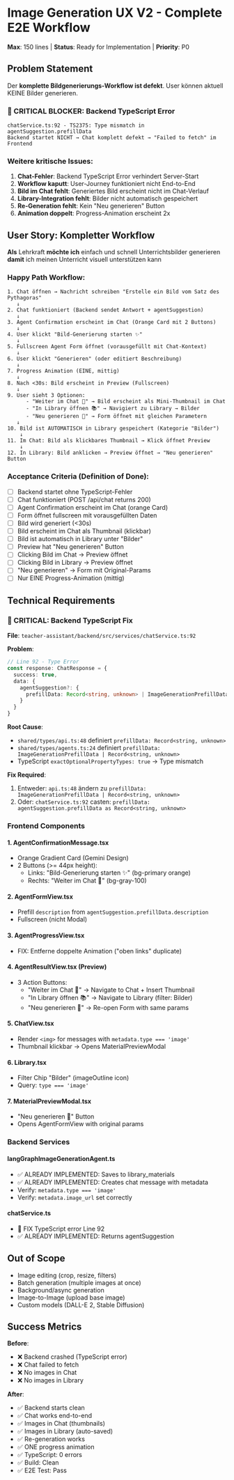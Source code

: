 # Image Generation UX V2 - Complete E2E Workflow

**Max**: 150 lines | **Status**: Ready for Implementation | **Priority**: P0

## Problem Statement

Der **komplette Bildgenerierungs-Workflow ist defekt**. User können aktuell KEINE Bilder generieren.

### 🔴 CRITICAL BLOCKER: Backend TypeScript Error
```
chatService.ts:92 - TS2375: Type mismatch in agentSuggestion.prefillData
Backend startet NICHT → Chat komplett defekt → "Failed to fetch" im Frontend
```

### Weitere kritische Issues:
1. **Chat-Fehler**: Backend TypeScript Error verhindert Server-Start
2. **Workflow kaputt**: User-Journey funktioniert nicht End-to-End
3. **Bild im Chat fehlt**: Generiertes Bild erscheint nicht im Chat-Verlauf
4. **Library-Integration fehlt**: Bilder nicht automatisch gespeichert
5. **Re-Generation fehlt**: Kein "Neu generieren" Button
6. **Animation doppelt**: Progress-Animation erscheint 2x

## User Story: Kompletter Workflow

**Als** Lehrkraft
**möchte ich** einfach und schnell Unterrichtsbilder generieren
**damit** ich meinen Unterricht visuell unterstützen kann

### Happy Path Workflow:
```
1. Chat öffnen → Nachricht schreiben "Erstelle ein Bild vom Satz des Pythagoras"
   ↓
2. Chat funktioniert (Backend sendet Antwort + agentSuggestion)
   ↓
3. Agent Confirmation erscheint im Chat (Orange Card mit 2 Buttons)
   ↓
4. User klickt "Bild-Generierung starten ✨"
   ↓
5. Fullscreen Agent Form öffnet (vorausgefüllt mit Chat-Kontext)
   ↓
6. User klickt "Generieren" (oder editiert Beschreibung)
   ↓
7. Progress Animation (EINE, mittig)
   ↓
8. Nach <30s: Bild erscheint in Preview (Fullscreen)
   ↓
9. User sieht 3 Optionen:
      - "Weiter im Chat 💬" → Bild erscheint als Mini-Thumbnail im Chat
      - "In Library öffnen 📚" → Navigiert zu Library → Bilder
      - "Neu generieren 🔄" → Form öffnet mit gleichen Parametern
   ↓
10. Bild ist AUTOMATISCH in Library gespeichert (Kategorie "Bilder")
    ↓
11. Im Chat: Bild als klickbares Thumbnail → Klick öffnet Preview
    ↓
12. In Library: Bild anklicken → Preview öffnet → "Neu generieren" Button
```

### Acceptance Criteria (Definition of Done):
- [ ] Backend startet ohne TypeScript-Fehler
- [ ] Chat funktioniert (POST /api/chat returns 200)
- [ ] Agent Confirmation erscheint im Chat (orange Card)
- [ ] Form öffnet fullscreen mit vorausgefüllten Daten
- [ ] Bild wird generiert (<30s)
- [ ] Bild erscheint im Chat als Thumbnail (klickbar)
- [ ] Bild ist automatisch in Library unter "Bilder"
- [ ] Preview hat "Neu generieren" Button
- [ ] Clicking Bild im Chat → Preview öffnet
- [ ] Clicking Bild in Library → Preview öffnet
- [ ] "Neu generieren" → Form mit Original-Params
- [ ] Nur EINE Progress-Animation (mittig)

## Technical Requirements

### 🔴 CRITICAL: Backend TypeScript Fix
**File**: `teacher-assistant/backend/src/services/chatService.ts:92`

**Problem**:
```typescript
// Line 92 - Type Error
const response: ChatResponse = {
  success: true,
  data: {
    agentSuggestion?: {
      prefillData: Record<string, unknown> | ImageGenerationPrefillData  // ❌ CONFLICT
    }
  }
}
```

**Root Cause**:
- `shared/types/api.ts:48` definiert `prefillData: Record<string, unknown>`
- `shared/types/agents.ts:24` definiert `prefillData: ImageGenerationPrefillData | Record<string, unknown>`
- TypeScript `exactOptionalPropertyTypes: true` → Type mismatch

**Fix Required**:
1. Entweder: `api.ts:48` ändern zu `prefillData: ImageGenerationPrefillData | Record<string, unknown>`
2. Oder: `chatService.ts:92` casten: `prefillData: agentSuggestion.prefillData as Record<string, unknown>`

### Frontend Components

#### 1. AgentConfirmationMessage.tsx
- Orange Gradient Card (Gemini Design)
- 2 Buttons (>= 44px height):
  - Links: "Bild-Generierung starten ✨" (bg-primary orange)
  - Rechts: "Weiter im Chat 💬" (bg-gray-100)

#### 2. AgentFormView.tsx
- Prefill `description` from `agentSuggestion.prefillData.description`
- Fullscreen (nicht Modal)

#### 3. AgentProgressView.tsx
- FIX: Entferne doppelte Animation ("oben links" duplicate)

#### 4. AgentResultView.tsx (Preview)
- 3 Action Buttons:
  - "Weiter im Chat 💬" → Navigate to Chat + Insert Thumbnail
  - "In Library öffnen 📚" → Navigate to Library (filter: Bilder)
  - "Neu generieren 🔄" → Re-open Form with same params

#### 5. ChatView.tsx
- Render `<img>` for messages with `metadata.type === 'image'`
- Thumbnail klickbar → Opens MaterialPreviewModal

#### 6. Library.tsx
- Filter Chip "Bilder" (imageOutline icon)
- Query: `type === 'image'`

#### 7. MaterialPreviewModal.tsx
- "Neu generieren 🔄" Button
- Opens AgentFormView with original params

### Backend Services

#### langGraphImageGenerationAgent.ts
- ✅ ALREADY IMPLEMENTED: Saves to library_materials
- ✅ ALREADY IMPLEMENTED: Creates chat message with metadata
- Verify: `metadata.type === 'image'`
- Verify: `metadata.image_url` set correctly

#### chatService.ts
- 🔴 FIX TypeScript error Line 92
- ✅ ALREADY IMPLEMENTED: Returns agentSuggestion

## Out of Scope

- Image editing (crop, resize, filters)
- Batch generation (multiple images at once)
- Background/async generation
- Image-to-Image (upload base image)
- Custom models (DALL-E 2, Stable Diffusion)

## Success Metrics

**Before**:
- ❌ Backend crashed (TypeScript error)
- ❌ Chat failed to fetch
- ❌ No images in Chat
- ❌ No images in Library

**After**:
- ✅ Backend starts clean
- ✅ Chat works end-to-end
- ✅ Images in Chat (thumbnails)
- ✅ Images in Library (auto-saved)
- ✅ Re-generation works
- ✅ ONE progress animation
- ✅ TypeScript: 0 errors
- ✅ Build: Clean
- ✅ E2E Test: Pass
